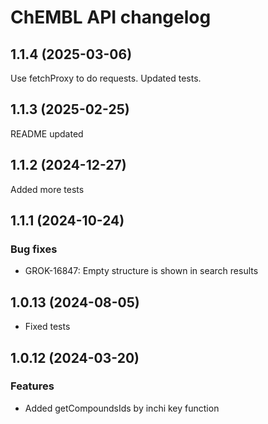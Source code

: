 # ChEMBL API changelog

## 1.1.4 (2025-03-06)

Use fetchProxy to do requests. Updated tests.

## 1.1.3 (2025-02-25)

README updated

## 1.1.2 (2024-12-27)

Added more tests

## 1.1.1 (2024-10-24)

### Bug fixes

* GROK-16847: Empty structure is shown in search results

## 1.0.13 (2024-08-05)

* Fixed tests

## 1.0.12 (2024-03-20)

### Features

* Added getCompoundsIds by inchi key function
